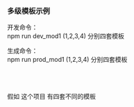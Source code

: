 
### 多级模板示例


开发命令：<br/>
   npm run dev_mod1 (1,2,3,4)  分别四套模板

生成命令：<br/>
   npm run prod_mod1 (1,2,3,4)  分别四套模板

<br/><br/><br/>
假如 这个项目 有四套不同的模板
